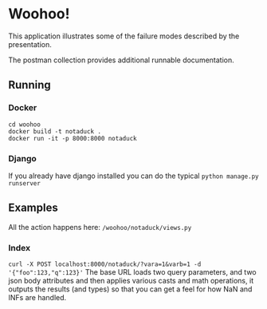 # Woohoo!

This application illustrates some of the failure modes described by the presentation. 

The postman collection provides additional runnable documentation. 

## Running

### Docker
```
cd woohoo
docker build -t notaduck .
docker run -it -p 8000:8000 notaduck
```

### Django
If you already have django installed you can do the typical
`python manage.py runserver`


## Examples
All the action happens here: `/woohoo/notaduck/views.py`

### Index 
`curl -X POST localhost:8000/notaduck/?vara=1&varb=1 -d '{"foo":123,"q":123}'`
The base URL loads two query parameters, and two json body attributes and then applies various casts and math operations, it outputs the results (and types) so that you can get a feel for how NaN and INFs are handled. 
